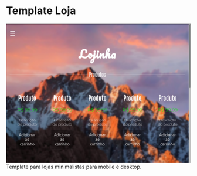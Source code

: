 # Template Loja
<img src="https://raw.githubusercontent.com/0Hyd3/templateloja/master/print.png">
Template para lojas minimalistas para mobile e desktop.
